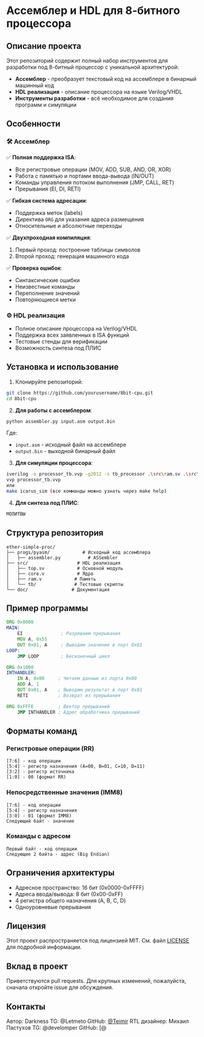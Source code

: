 # Ассемблер и HDL для 8-битного процессора

## Описание проекта

Этот репозиторий содержит полный набор инструментов для разработки под 8-битный процессор с уникальной архитектурой:

- **Ассемблер** - преобразует текстовый код на ассемблере в бинарный машинный код
- **HDL реализация** - описание процессора на языке Verilog/VHDL
- **Инструменты разработки** - всё необходимое для создания программ и симуляции

## Особенности

### 🛠 Ассемблер

✅ **Полная поддержка ISA**:

- Все регистровые операции (MOV, ADD, SUB, AND, OR, XOR)
- Работа с памятью и портами ввода-вывода (IN/OUT)
- Команды управления потоком выполнения (JMP, CALL, RET)
- Прерывания (EI, DI, RETI)

✅ **Гибкая система адресации**:

- Поддержка меток (labels)
- Директива `ORG` для указания адреса размещения
- Относительные и абсолютные переходы

✅ **Двухпроходная компиляция**:

1. Первый проход: построение таблицы символов
2. Второй проход: генерация машинного кода

✅ **Проверка ошибок**:

- Синтаксические ошибки
- Неизвестные команды
- Переполнение значений
- Повторяющиеся метки

### ⚙️ HDL реализация

- Полное описание процессора на Verilog/VHDL
- Поддержка всех заявленных в ISA функций
- Тестовые стенды для верификации
- Возможность синтеза под ПЛИС

## Установка и использование

1. Клонируйте репозиторий:

```bash
git clone https://github.com/yourusername/8bit-cpu.git
cd 8bit-cpu
```

2. **Для работы с ассемблером**:

```bash
python assembler.py input.asm output.bin
```

Где:

- `input.asm` - исходный файл на ассемблере
- `output.bin` - выходной бинарный файл

3. **Для симуляции процессора**:

```bash
iverilog -o processor_tb.vvp -g2012 -s tb_processor .\src\ram.sv .\src\core.sv .\src\top.sv .\src\rtc.sv  .\tb\tb_processor.sv
vvp processor_tb.vvp 
или
make icarus_sim (все комманды можно узнать через make help)
```

4. **Для синтеза под ПЛИС**:

```bash
МОЛИТВЫ
```

## Структура репозитория

```
ether-simple-proc/
├── progs/pyasm/            # Исходный код ассемблера
│   ├── assembler.py          # ASSembler
├── src/                  # HDL реализация
│   ├── top.sv            # Основной модуль 
│   ├── core.v            # Ядро
│   ├── ram.v            # Память
│   └── tb/              # Тестовые скрипты
└── doc/                # Документация
```

## Пример программы

```asm
ORG 0x0000
MAIN:
    EI              ; Разрешаем прерывания
    MOV A, 0x55
    OUT 0x01, A     ; Выводим значение в порт 0x01
LOOP:
    JMP LOOP        ; Бесконечный цикл

ORG 0x1000
INTHANDLER:
    IN A, 0x00     ; Читаем данные из порта 0x00
    ADD A, 1
    OUT 0x01, A    ; Выводим результат в порт 0x01
    RETI           ; Возврат из прерывания

ORG 0xFFFE         ; Вектор прерываний
    JMP INTHANDLER ; Адрес обработчика прерываний
```

## Форматы команд

### Регистровые операции (RR)

```
[7:6] - код операции
[5:4] - регистр назначения (A=00, B=01, C=10, D=11)
[3:2] - регистр источника
[1:0] - 00 (формат RR)
```

### Непосредственные значения (IMM8)

```
[7:6] - код операции
[5:4] - регистр назначения
[3:0] - 01 (формат IMM8)
Следующий байт - значение
```

### Команды с адресом

```
Первый байт - код операции
Следующие 2 байта - адрес (Big Endian)
```

## Ограничения архитектуры

- Адресное пространство: 16 бит (0x0000-0xFFFF)
- Адреса ввода/вывода: 8 бит (0x00-0xFF)
- 4 регистра общего назначения (A, B, C, D)
- Одноуровневые прерывания

## Лицензия

Этот проект распространяется под лицензией MIT. См. файл [LICENSE](LICENSE) для подробной информации.

## Вклад в проект

Приветствуются pull requests. Для крупных изменений, пожалуйста, сначала откройте issue для обсуждения.

## Контакты

Автор: Darkness
TG: @Letmeto
GitHub: [@Teimir](https://github.com/Teimir)
RTL дизайнер: Михаил Пастухов
TG: @develomper
GitHub: [@
